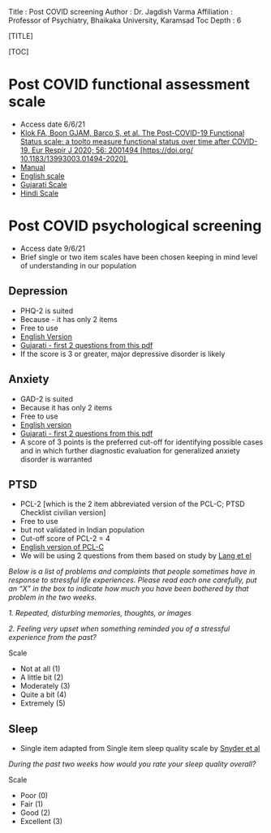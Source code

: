 Title         : Post COVID screening
Author        : Dr. Jagdish Varma
Affiliation   : Professor of Psychiatry, Bhaikaka University, Karamsad
Toc Depth     : 6

[TITLE]

[TOC]

# Post COVID functional assessment scale

- Access date 6/6/21
- [Klok FA, Boon GJAM, Barco S, et al. The Post-COVID-19 Functional Status scale: a toolto measure functional status over time after COVID-19. Eur Respir J 2020; 56: 2001494 [https://doi.org/ 10.1183/13993003.01494-2020].](https://mfr.de-1.osf.io/render?url=https://osf.io/xpvq6/?direct%26mode=render%26action=download%26mode=render)
- [Manual](https://mfr.de-1.osf.io/render?url=https://osf.io/mpfvy/?direct%26mode=render%26action=download%26mode=render)
- [English scale](https://mfr.de-1.osf.io/render?url=https://osf.io/4jz5s/?direct%26mode=render%26action=download%26mode=render)
- [Gujarati Scale](https://mfr.de-1.osf.io/render?url=https://osf.io/gzm9p/?direct%26mode=render%26action=download%26mode=render)
- [Hindi Scale](https://mfr.de-1.osf.io/render?url=https://osf.io/8zeyt/?direct%26mode=render%26action=download%26mode=render)

# Post COVID psychological screening

- Access date 9/6/21
- Brief single or two item scales have been chosen keeping in mind level of understanding in our population

## Depression

- PHQ-2 is suited
- Because - it has only 2 items
- Free to use
- [English Version](https://www.hiv.uw.edu/page/mental-health-screening/phq-2)
- [Gujarati - first 2 questions from this pdf](https://www.phqscreeners.com/images/sites/g/files/g10060481/f/201412/PHQ9_Gujarati%20for%20India.pdf)
- If the score is 3 or greater, major depressive disorder is likely

## Anxiety

- GAD-2 is suited
- Because it has only 2 items
- Free to use
- [English version](https://www.hiv.uw.edu/page/mental-health-screening/gad-2)
- [Gujarati - first 2 questions from this pdf](https://www.phqscreeners.com/images/sites/g/files/g10060481/f/201412/GAD7_Gujarati%20for%20India.pdf)
- A score of 3 points is the preferred cut-off for identifying possible cases and in which further diagnostic evaluation for generalized anxiety disorder is warranted

## PTSD

- PCL-2 [which is the 2 item abbreviated version of the PCL-C; PTSD Checklist civilian version]
- Free to use
- but not validated in Indian population
- Cut-off score of PCL-2 = 4
- [English version of PCL-C](https://www.mirecc.va.gov/docs/visn6/3_ptsd_checklist_and_scoring.pdf)
- We will be using 2 questions from them based on study by [Lang et el](https://sci-hub.do/10.1016/j.brat.2004.04.005)

*Below is a list of problems and complaints that people  sometimes have in response to stressful life experiences. Please read each one carefully, put an “X” in the box to indicate how much you have been bothered by that problem in the two weeks.*

*1. Repeated, disturbing memories, thoughts, or images*

*2. Feeling very upset when something reminded you of a stressful experience from the past?*

Scale

- Not at all (1)
- A little bit  (2)
- Moderately (3)
- Quite a bit (4)
- Extremely (5)

## Sleep
- Single item adapted from Single item sleep quality scale by [Snyder et al](https://www.ncbi.nlm.nih.gov/pmc/articles/PMC6223557/)

*During the past two weeks how would you rate your sleep quality overall?*

Scale

- Poor (0)
- Fair (1)
- Good (2)
- Excellent (3)
